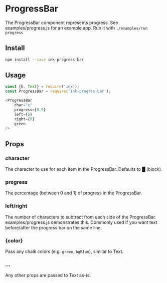# ProgressBar

The ProgressBar component represents progress. See examples/progress.js for an example app. Run it with `./examples/run progress`

## Install

```sh
npm install --save ink-progress-bar
```

## Usage

```js
const {h, Text} = require('ink');
const ProgressBar = require('ink-progrss-bar');

<ProgressBar
	char="x"
	progress={0.5}
	left={5}
	right={0}
	green
/>
```

## Props

### character

The character to use for each item in the ProgressBar. Defaults to █ (block).

### progress

The percentage (between 0 and 1) of progress in the ProgressBar.

### left/right

The number of characters to subtract from each side of the ProgressBar. examples/progress.js demonstrates this. Commonly used if you want text before/after the progress bar on the same line.


### {color}

Pass any chalk colors (e.g. `green`, `bgBlue`), similar to Text.

### ...

Any other props are passed to Text as-is.


